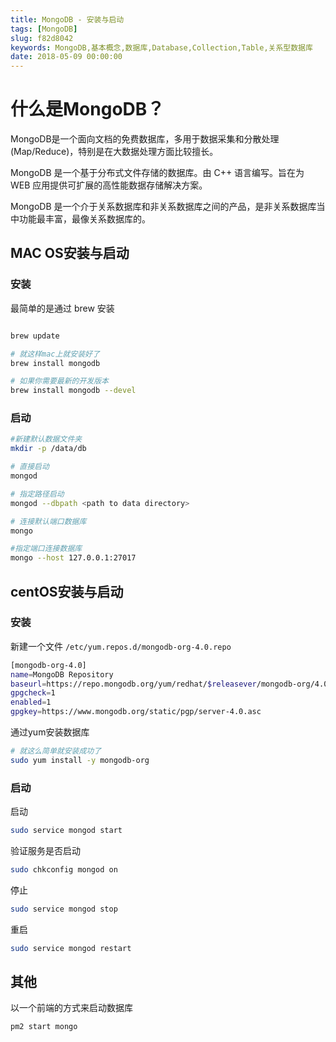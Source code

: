 ```yaml
---
title: MongoDB - 安装与启动
tags: [MongoDB]
slug: f82d8042
keywords: MongoDB,基本概念,数据库,Database,Collection,Table,关系型数据库
date: 2018-05-09 00:00:00
---
```


什么是MongoDB？
==============

MongoDB是一个面向文档的免费数据库，多用于数据采集和分散处理(Map/Reduce)，特别是在大数据处理方面比较擅长。

MongoDB 是一个基于分布式文件存储的数据库。由 C++ 语言编写。旨在为 WEB 应用提供可扩展的高性能数据存储解决方案。

MongoDB 是一个介于关系数据库和非关系数据库之间的产品，是非关系数据库当中功能最丰富，最像关系数据库的。


## MAC OS安装与启动

### 安装
最简单的是通过 brew 安装
```bash

brew update

# 就这样mac上就安装好了
brew install mongodb

# 如果你需要最新的开发版本
brew install mongodb --devel
```

### 启动
```bash
#新建默认数据文件夹
mkdir -p /data/db

# 直接启动
mongod

# 指定路径启动
mongod --dbpath <path to data directory>

# 连接默认端口数据库
mongo

#指定端口连接数据库
mongo --host 127.0.0.1:27017
```

## centOS安装与启动

### 安装

新建一个文件 `/etc/yum.repos.d/mongodb-org-4.0.repo `
```bash
[mongodb-org-4.0]
name=MongoDB Repository
baseurl=https://repo.mongodb.org/yum/redhat/$releasever/mongodb-org/4.0/x86_64/
gpgcheck=1
enabled=1
gpgkey=https://www.mongodb.org/static/pgp/server-4.0.asc
```


通过yum安装数据库
```bash
# 就这么简单就安装成功了
sudo yum install -y mongodb-org
```
### 启动

启动
```bash
sudo service mongod start
```

验证服务是否启动
```bash
sudo chkconfig mongod on
```

停止
```bash
sudo service mongod stop
```

重启
```bash
sudo service mongod restart
```

## 其他
以一个前端的方式来启动数据库
```bash
pm2 start mongo
```